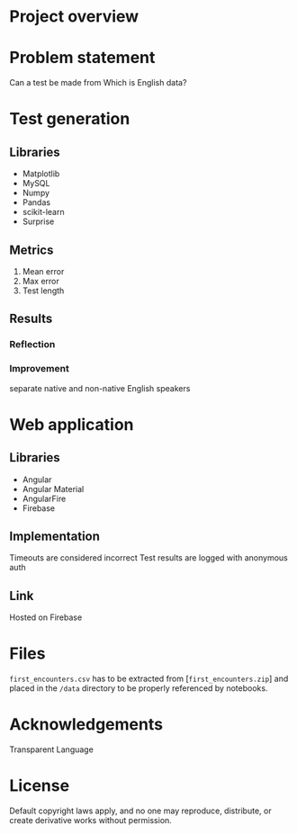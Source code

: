 # Project overview

# Problem statement
Can a test be made from Which is English data?

# Test generation
## Libraries
- Matplotlib
- MySQL
- Numpy
- Pandas
- scikit-learn
- Surprise

## Metrics
1. Mean error
2. Max error
3. Test length

## Results
### Reflection

### Improvement
separate native and non-native English speakers

# Web application
## Libraries
- Angular
- Angular Material
- AngularFire
- Firebase

## Implementation
Timeouts are considered incorrect
Test results are logged with anonymous auth

## Link
Hosted on Firebase

# Files
`first_encounters.csv` has to be extracted from [`first_encounters.zip`] and placed in the `/data` directory to be properly referenced by notebooks.

# Acknowledgements
Transparent Language

# License
Default copyright laws apply, and no one may reproduce, distribute, or create derivative works without permission.